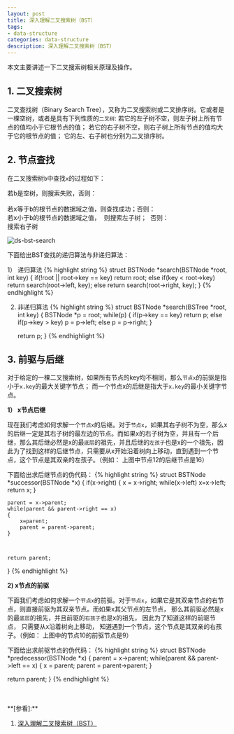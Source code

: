 ```yaml
---
layout: post
title: 深入理解二叉搜索树（BST）
tags:
- data-structure
categories: data-structure
description: 深入理解二叉搜索树（BST）
---
```


本文主要讲述一下二叉搜索树相关原理及操作。


<!-- more -->


## 1. 二叉搜索树

二叉查找树（Binary Search Tree），又称为二叉搜索树或二叉排序树。它或者是一棵空树，或者是具有下列性质的```二叉树```: 若它的左子树不空，则左子树上所有节点的值均小于它根节点的值； 若它的右子树不空，则右子树上所有节点的值均大于它的根节点的值； 它的左、右子树也分别为二叉排序树。

## 2. 节点查找

在二叉搜索树```b```中查找```x```的过程如下：
<pre>
若b是空树，则搜索失败，否则：

若x等于b的根节点的数据域之值，则查找成功；否则：
若x小于b的根节点的数据域之值， 则搜索左子树； 否则：
搜索右子树
</pre>

![ds-bst-search](https://ivanzz1001.github.io/records/assets/img/data_structure/ds_bst_search.jpg)

下面给出BST查找的递归算法与非递归算法：

1） 递归算法
{% highlight string %}
struct BSTNode *search(BSTNode *root, int key)
{
    if(!root || root->key == key)
		return root;
    else if(key < root->key)
        return search(root->left, key);
    else
        return search(root->right, key);
}
{% endhighlight %}

2) 非递归算法
{% highlight string %}
struct BSTNode *search(BSTree *root, int key)
{
	BSTNode *p = root;
    while(p)
    {
         if(p->key == key)
            return p;
         else if(p->key > key)
            p = p->left;
         else
            p = p->right;
    }

    return p;
}
{% endhighlight %}

## 3. 前驱与后继
 
对于给定的一棵二叉搜索树，如果所有节点的key均不相同，那么```节点x```的前驱是指小于```x.key```的最大关键字节点； 而一个节点x的后继是指大于```x.key```的最小关键字节点。

**1） x节点后继**

现在我们考虑如何求解一个```节点x```的后继。对于```节点x```，如果其右子树不为空，那么x的后继一定是其右子树的最左边的节点。而如果x的右子树为空，并且有一个后继，那么其后继必然是x的最```底层```的祖先，并且后继的```左孩子```也是x的一个祖先，因此为了找到这样的后继节点，只需要从x开始沿着树向上移动，直到遇到一个节点，这个节点是其双亲的左孩子。（例如： 上图中节点12的后继节点是16）

下面给出求后继节点的伪代码：
{% highlight string %}
struct BSTNode *successor(BSTNode *x)
{
    if(x->right)
    {
       x = x->right;
       while(x->left)  x=x->left;
       return x;
    }
   
	parent = x->parent;
    while(parent && parent->right == x)
    {
        x=parent;
        parent = parent->parent;
    }



    return parent;
}
{% endhighlight %}

**2) x节点的前驱**

下面我们考虑如何求解一个```节点x```的前驱。对于```节点x```，如果它是其双亲节点的右节点，则直接前驱为其双亲节点。而如果x其父节点的左节点， 那么其前驱必然是x的最```底层```的祖先，并且前驱的```右孩子```也是x的祖先， 因此为了知道这样的前驱节点， 只需要从x沿着树向上移动， 知道遇到一个节点，这个节点是其双亲的右孩子。（例如： 上图中的节点10的前驱节点是9）

下面给出求前驱节点的伪代码：
{% highlight string %}
struct BSTNode *predecessor(BSTNode *x)
{
   parent = x->parent;
   while(parent && parent->left == x)
   {
        x = parent;
        parent = parent->parent;
   }

   return parent;
}
{% endhighlight %}





<br />
<br />
**[参看]:**

1. [深入理解二叉搜索树（BST）](https://blog.csdn.net/u013405574/article/details/51058133)

<br />
<br />
<br />


